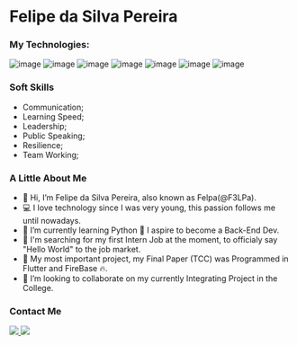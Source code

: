 # Felipe da Silva Pereira

### My Technologies: <br>
![image](https://img.shields.io/badge/Dart-0175C2?style=for-the-badge&logo=dart&logoColor=white) 
![image](https://img.shields.io/badge/Flutter-02569B?style=for-the-badge&logo=flutter&logoColor=white) 
![image](https://img.shields.io/badge/firebase-ffca28?style=for-the-badge&logo=firebase&logoColor=black) 
![image](https://img.shields.io/badge/Python-FFD43B?style=for-the-badge&logo=python&logoColor=blue) 
![image](https://img.shields.io/badge/PHP-777BB4?style=for-the-badge&logo=php&logoColor=white) 
![image](https://img.shields.io/badge/Xampp-F37623?style=for-the-badge&logo=xampp&logoColor=white)
![image](https://img.shields.io/badge/MySQL-005C84?style=for-the-badge&logo=mysql&logoColor=white)

###  Soft Skills
- Communication;
- Learning Speed;
- Leadership;
- Public Speaking;
- Resilience;
- Team Working;


###  A Little About Me

- 👋 Hi, I’m Felipe da Silva Pereira, also known as Felpa(@F3LPa).<br>
- 💻 I love technology since I was very young, this passion follows me until nowadays.<br>
- 🌱 I’m currently learning Python 🐍 I aspire to become a Back-End Dev.<br>
- 💼 I'm searching for my first Intern Job at the moment, to officialy say "Hello World" to the job market.<br>
- 📱  My most important project, my Final Paper (TCC) was Programmed in Flutter and FireBase 🔥.<br>
- 👥 I’m looking to collaborate on my currently Integrating Project in the College.<br>

### Contact Me

<a href='mailto:felipedasilvapereira153@gmail.com'>
<img src='https://img.shields.io/badge/Gmail-D14836?style=for-the-badge&logo=gmail&logoColor=white'>
</a>
<a href='https://www.linkedin.com/in/felipe-da-silva-pereira-1718472a0/'>
<img src='https://img.shields.io/badge/LinkedIn-0077B5?style=for-the-badge&logo=linkedin&logoColor=white'>
</a>

